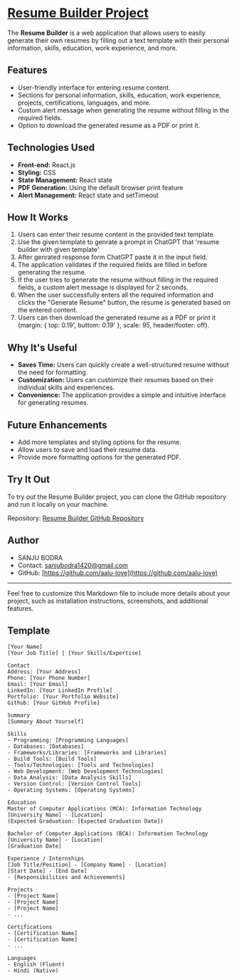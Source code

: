# [Resume Builder Project](https://resume-builder-umber.vercel.app)

The **Resume Builder** is a web application that allows users to easily generate their own resumes by filling out a text template with their personal information, skills, education, work experience, and more.

## Features

- User-friendly interface for entering resume content.
- Sections for personal information, skills, education, work experience, projects, certifications, languages, and more.
- Custom alert message when generating the resume without filling in the required fields.
- Option to download the generated resume as a PDF or print it.

## Technologies Used

- **Front-end:** React.js
- **Styling:** CSS
- **State Management:** React state
- **PDF Generation:** Using the default browser print feature
- **Alert Management:** React state and setTimeout

## How It Works

1. Users can enter their resume content in the provided text template.
2. Use the given template to genrate a prompt in ChatGPT that 'resume builder with given template'
3. After genrated response form ChatGPT paste it in the input field.
4. The application validates if the required fields are filled in before generating the resume.
5. If the user tries to generate the resume without filling in the required fields, a custom alert message is displayed for 2 seconds.
6. When the user successfully enters all the required information and clicks the "Generate Resume" button, the resume is generated based on the entered content.
7. Users can then download the generated resume as a PDF or print it (margin: { top: 0.19', buttom: 0.19' }, scale: 95, header/footer: off).

## Why It's Useful

- **Saves Time:** Users can quickly create a well-structured resume without the need for formatting.
- **Customization:** Users can customize their resumes based on their individual skills and experiences.
- **Convenience:** The application provides a simple and intuitive interface for generating resumes.

## Future Enhancements

- Add more templates and styling options for the resume.
- Allow users to save and load their resume data.
- Provide more formatting options for the generated PDF.

## Try It Out

To try out the Resume Builder project, you can clone the GitHub repository and run it locally on your machine.

Repository: [Resume Builder GitHub Repository](https://github.com/aalu-love/resume-builder)

## Author

- SANJU BODRA
- Contact: [sanjubodra1420@gmail.com](mailto:sanjubodra1420@gmail.com)
- GitHub: [https://github.com/aalu-love](https://github.com/aalu-love)

---

Feel free to customize this Markdown file to include more details about your project, such as installation instructions, screenshots, and additional features.

## Template
```
[Your Name]
[Your Job Title] | [Your Skills/Expertise]

Contact
Address: [Your Address]
Phone: [Your Phone Number]
Email: [Your Email]
LinkedIn: [Your LinkedIn Profile]
Portfolio: [Your Portfolio Website]
Github: [Your GitHub Profile]

Summary
[Summary About Yourself]

Skills
- Programming: [Programming Languages]
- Databases: [Databases]
- Frameworks/Libraries: [Frameworks and Libraries]
- Build Tools: [Build Tools]
- Tools/Technologies: [Tools and Technologies]
- Web Development: [Web Development Technologies]
- Data Analysis: [Data Analysis Skills]
- Version Control: [Version Control Tools]
- Operating Systems: [Operating Systems]

Education
Master of Computer Applications (MCA): Information Technology
[University Name] - [Location]
(Expected Graduation: [Expected Graduation Date])

Bachelor of Computer Applications (BCA): Information Technology
[University Name] - [Location]
[Graduation Date]

Experience / Internships
[Job Title/Position] - [Company Name] - [Location]
[Start Date] - [End Date]
- [Responsibilities and Achievements]

Projects
- [Project Name]
- [Project Name]
- [Project Name]
- ...

Certifications
- [Certification Name]
- [Certification Name]
- ...

Languages
- English (Fluent)
- Hindi (Native)

```
